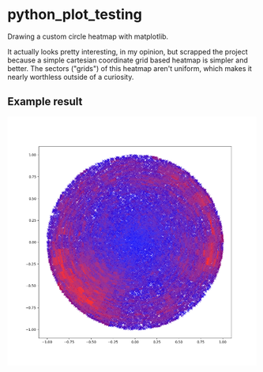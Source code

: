 # python_plot_testing
Drawing a custom circle heatmap with matplotlib.

It actually looks pretty interesting, in my opinion, but scrapped the project because a simple cartesian coordinate grid based heatmap is simpler and better. The sectors ("grids") of this heatmap aren't uniform, which makes it nearly worthless outside of a curiosity.

## Example result
![alt text](https://github.com/eetusa/python_plot_testing/blob/master/Figure_1.png?raw=true)
